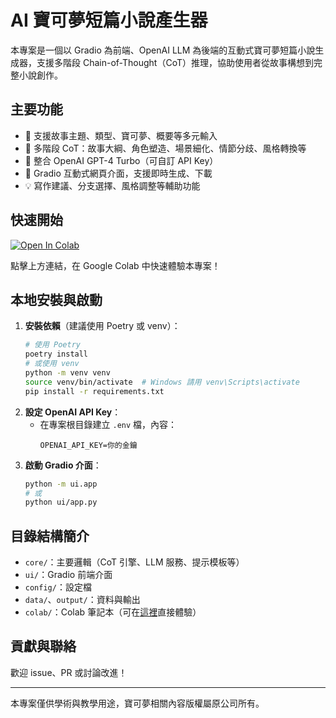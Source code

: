 # AI 寶可夢短篇小說產生器

本專案是一個以 Gradio 為前端、OpenAI LLM 為後端的互動式寶可夢短篇小說生成器，支援多階段 Chain-of-Thought（CoT）推理，協助使用者從故事構想到完整小說創作。

## 主要功能
- 📝 支援故事主題、類型、寶可夢、概要等多元輸入
- 🧠 多階段 CoT：故事大綱、角色塑造、場景細化、情節分歧、風格轉換等
- 🤖 整合 OpenAI GPT-4 Turbo（可自訂 API Key）
- 🎨 Gradio 互動式網頁介面，支援即時生成、下載
- 💡 寫作建議、分支選擇、風格調整等輔助功能

## 快速開始
[![Open In Colab](https://colab.research.google.com/assets/colab-badge.svg)](https://colab.research.google.com/drive/1-3v7mfjlRB-U3KHwFw9S_xQAdQegFgP5?usp=sharing)

點擊上方連結，在 Google Colab 中快速體驗本專案！

## 本地安裝與啟動
1. **安裝依賴**（建議使用 Poetry 或 venv）：
   ```bash
   # 使用 Poetry
   poetry install
   # 或使用 venv
   python -m venv venv
   source venv/bin/activate  # Windows 請用 venv\Scripts\activate
   pip install -r requirements.txt
   ```
2. **設定 OpenAI API Key**：
   - 在專案根目錄建立 `.env` 檔，內容：
     ```
     OPENAI_API_KEY=你的金鑰
     ```
3. **啟動 Gradio 介面**：
   ```bash
   python -m ui.app
   # 或
   python ui/app.py
   ```

## 目錄結構簡介
- `core/`：主要邏輯（CoT 引擎、LLM 服務、提示模板等）
- `ui/`：Gradio 前端介面
- `config/`：設定檔
- `data/`、`output/`：資料與輸出
- `colab/`：Colab 筆記本（可在[這裡](https://colab.research.google.com/drive/1-3v7mfjlRB-U3KHwFw9S_xQAdQegFgP5?usp=sharing)直接體驗）

## 貢獻與聯絡
歡迎 issue、PR 或討論改進！

---
本專案僅供學術與教學用途，寶可夢相關內容版權屬原公司所有。

